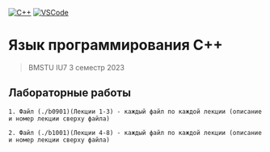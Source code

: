 [![C++](https://img.shields.io/badge/C++-2965f1)](https://en.wikipedia.org/wiki/C%2B%2B)
[![VSCode](https://img.shields.io/badge/VSCode-238c05)](https://code.visualstudio.com/)


# Язык программирования C++

> BMSTU IU7 3 семестр 2023

## Лабораторные работы 
```
1. Файл (./b0901)(Лекции 1-3) - каждый файл по каждой лекции (описание и номер лекции сверху файла)

2. Файл (./b1001)(Лекции 4-8) - каждый файл по каждой лекции (описание и номер лекции сверху файла)
    
```
